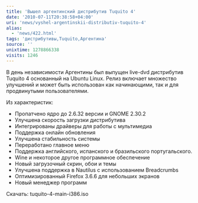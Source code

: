 ```yaml
---
title: 'Вышел аргентинский дистрибутив Tuquito 4'
date: '2010-07-11T20:38:58+04:00'
uri: 'news/vyshel-argentinskii-distributiv-tuquito-4'
alias: 
  - 'news/422.html'
tags: 'дистрибутивы,Tuquito,Аргентина'
source: ''
unixtime: 1278866338
visits: 1246
---
```

В день независимости Аргентины был выпущен live-dvd дистрибутив Tuquito 4 основанный на Ubuntu Linux. Релиз включает множество улучшений и может быть использован как начинающими, так и для продвинутыми пользователями.

Из характеристик:

*   Пропатчено ядро до 2.6.32 версии и GNOME 2.30.2
*   Улучшена скорость загрузки дистрибутива
*   Интегрированы драйверы для работы с мультимедиа
*   Поддержка онлайн обновления
*   Улучшена стабильность системы
*   Переработано главное меню
*   Поддержка английского, испанского и бразильского португальского.
*   Wine и некоторое другое программное обеспечение
*   Новый загрузочный скрин, обои и темы
*   Улучшена поддержка в Nautilus с использованием Breadcrumbs
*   Оптимизированный Firefox 3.6.6 для небольших экранов
*   Новый менеджер программ

Скачать: tuquito-4-main-i386.iso
